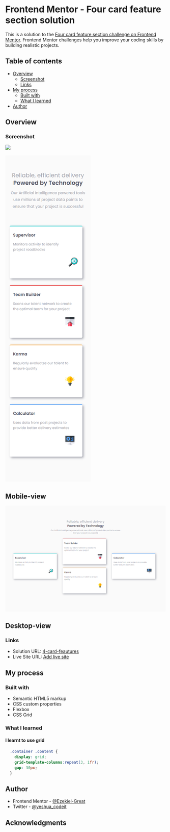 # Frontend Mentor - Four card feature section solution

This is a solution to the [Four card feature section challenge on Frontend Mentor](https://www.frontendmentor.io/challenges/four-card-feature-section-weK1eFYK). Frontend Mentor challenges help you improve your coding skills by building realistic projects. 

## Table of contents

- [Overview](#overview)
  - [Screenshot](#screenshot)
  - [Links](#links)
- [My process](#my-process)
  - [Built with](#built-with)
  - [What I learned](#what-i-learned)
- [Author](#author)


## Overview


### Screenshot

![](./screenshot.jpg)

![Alt text](images/4-card-features.png)

## Mobile-view
![Alt text](images/4-card-feautures-desktop-view.png)

## Desktop-view
### Links

- Solution URL: [4-card-feautures](https://github.com/Ezekiel-Great/4-card-feautures/tree/main)
- Live Site URL: [Add live site](https://4-card-features.netlify.app)

## My process

### Built with

- Semantic HTML5 markup
- CSS custom properties
- Flexbox
- CSS Grid

### What I learned
#### I learnt to use grid

```css
  .container .content {
    display: grid;
    grid-template-columns:repeat(3, 1fr);
    gap: 30px;
  }
```


## Author


- Frontend Mentor - [@Ezekiel-Great](https://www.frontendmentor.io/profile/Ezekiel-Great)
- Twitter - [@yeshua_codeit](https://www.twitter.com/yeshua_codeit)


## Acknowledgments
